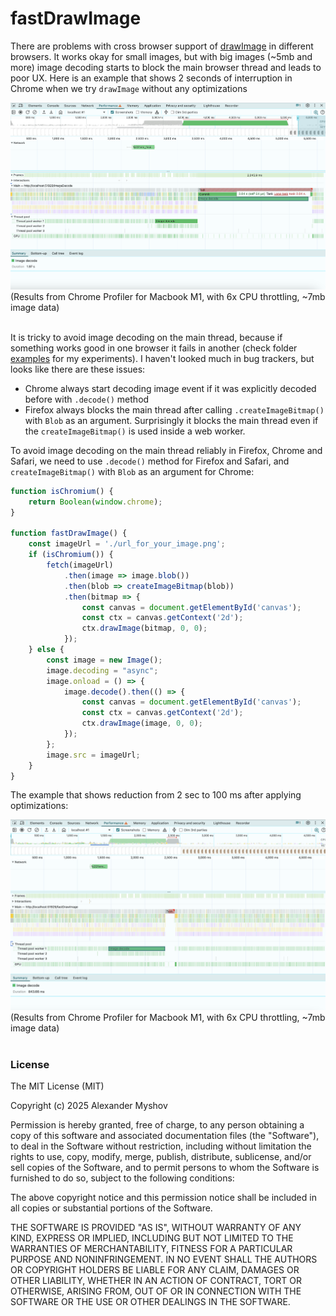 # fastDrawImage

There are problems with cross browser support of [drawImage](https://developer.mozilla.org/en-US/docs/Web/API/CanvasRenderingContext2D/drawImage) in different browsers. It works okay for small images, but with big images (~5mb and more) image decoding starts to block the main browser thread and leads to poor UX. Here is an example that shows 2 seconds of interruption in Chrome when we try `drawImage` without any optimizations

<img src="./longImageDecodeTask.png">
(Results from Chrome Profiler for Macbook M1, with 6x CPU throttling, ~7mb image data)
<br />
<br />

It is tricky to avoid image decoding on the main thread, because if something works good in one browser it fails in another (check folder [examples](./examples) for my experiments). I haven't looked much in bug trackers, but looks like there are these issues:
- Chrome always start decoding image event if it was explicitly decoded before with `.decode()` method
- Firefox always blocks the main thread after calling `.createImageBitmap()` with `Blob` as an argument. Surprisingly it blocks the main thread even if the `createImageBitmap()` is used inside a web worker.

To avoid image decoding on the main thread reliably in Firefox, Chrome and Safari, we need to use `.decode()` method for Firefox and Safari, and `createImageBitmap()` with `Blob` as an argument for Chrome:

```js
function isChromium() {
    return Boolean(window.chrome);
}

function fastDrawImage() {
    const imageUrl = './url_for_your_image.png';
    if (isChromium()) {
        fetch(imageUrl)
            .then(image => image.blob())
            .then(blob => createImageBitmap(blob))
            .then(bitmap => {
                const canvas = document.getElementById('canvas');
                const ctx = canvas.getContext('2d');
                ctx.drawImage(bitmap, 0, 0);
            });
    } else {
        const image = new Image();
        image.decoding = "async";
        image.onload = () => {
            image.decode().then(() => {
                const canvas = document.getElementById('canvas');
                const ctx = canvas.getContext('2d');
                ctx.drawImage(image, 0, 0);
            });
        };
        image.src = imageUrl;
    }
}
```

The example that shows reduction from 2 sec to 100 ms after applying optimizations:

<img src="./offloadedImageDecodingInProfiler.png">
(Results from Chrome Profiler for Macbook M1, with 6x CPU throttling, ~7mb image data)
<br />
<br />

### License

The MIT License (MIT)

Copyright (c) 2025 Alexander Myshov

Permission is hereby granted, free of charge, to any person obtaining a copy of this software and associated documentation files (the "Software"), to deal in the Software without restriction, including without limitation the rights to use, copy, modify, merge, publish, distribute, sublicense, and/or sell copies of the Software, and to permit persons to whom the Software is furnished to do so, subject to the following conditions:

The above copyright notice and this permission notice shall be included in all copies or substantial portions of the Software.

THE SOFTWARE IS PROVIDED "AS IS", WITHOUT WARRANTY OF ANY KIND, EXPRESS OR IMPLIED, INCLUDING BUT NOT LIMITED TO THE WARRANTIES OF MERCHANTABILITY, FITNESS FOR A PARTICULAR PURPOSE AND NONINFRINGEMENT. IN NO EVENT SHALL THE AUTHORS OR COPYRIGHT HOLDERS BE LIABLE FOR ANY CLAIM, DAMAGES OR OTHER LIABILITY, WHETHER IN AN ACTION OF CONTRACT, TORT OR OTHERWISE, ARISING FROM, OUT OF OR IN CONNECTION WITH THE SOFTWARE OR THE USE OR OTHER DEALINGS IN THE SOFTWARE.
